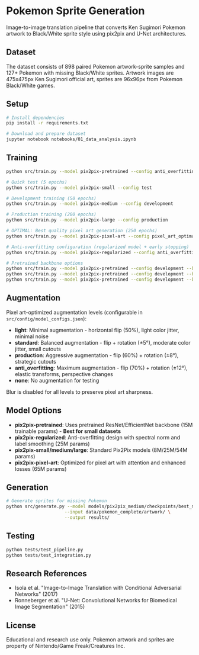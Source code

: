 # Pokemon Sprite Generation

Image-to-image translation pipeline that converts Ken Sugimori Pokemon artwork to Black/White sprite style using pix2pix and U-Net architectures.

## Dataset

The dataset consists of 898 paired Pokemon artwork-sprite samples and 127+ Pokemon with missing Black/White sprites. Artwork images are 475x475px Ken Sugimori official art, sprites are 96x96px from Pokemon Black/White games.

## Setup

```bash
# Install dependencies
pip install -r requirements.txt

# Download and prepare dataset
jupyter notebook notebooks/01_data_analysis.ipynb
```

## Training

```bash
python src/train.py --model pix2pix-pretrained --config anti_overfitting --backbone resnet50

# Quick test (5 epochs)
python src/train.py --model pix2pix-small --config test

# Development training (50 epochs)
python src/train.py --model pix2pix-medium --config development

# Production training (200 epochs)
python src/train.py --model pix2pix-large --config production

# OPTIMAL: Best quality pixel art generation (250 epochs)
python src/train.py --model pix2pix-pixel-art --config pixel_art_optimal --augmentation production

# Anti-overfitting configuration (regularized model + early stopping)
python src/train.py --model pix2pix-regularized --config anti_overfitting --augmentation anti_overfitting

# Pretrained backbone options
python src/train.py --model pix2pix-pretrained --config development --backbone resnet50     # Best balance
python src/train.py --model pix2pix-pretrained --config development --backbone resnet34     # Lighter
python src/train.py --model pix2pix-pretrained --config development --backbone efficientnet_b0  # Most efficient
```

## Augmentation

Pixel art-optimized augmentation levels (configurable in `src/config/model_configs.json`):

- **light**: Minimal augmentation - horizontal flip (50%), light color jitter, minimal noise
- **standard**: Balanced augmentation - flip + rotation (±5°), moderate color jitter, small cutouts  
- **production**: Aggressive augmentation - flip (60%) + rotation (±8°), strategic cutouts
- **anti_overfitting**: Maximum augmentation - flip (70%) + rotation (±12°), elastic transforms, perspective changes
- **none**: No augmentation for testing

Blur is disabled for all levels to preserve pixel art sharpness.

## Model Options

- **pix2pix-pretrained**: Uses pretrained ResNet/EfficientNet backbone (15M trainable params) - **Best for small datasets**
- **pix2pix-regularized**: Anti-overfitting design with spectral norm and label smoothing (25M params)
- **pix2pix-small/medium/large**: Standard Pix2Pix models (8M/25M/54M params)
- **pix2pix-pixel-art**: Optimized for pixel art with attention and enhanced losses (65M params)

## Generation

```bash
# Generate sprites for missing Pokemon
python src/generate.py --model models/pix2pix_medium/checkpoints/best_model.pth \
                      --input data/pokemon_complete/artwork/ \
                      --output results/
```

## Testing

```bash
python tests/test_pipeline.py
python tests/test_integration.py
```

## Research References

- Isola et al. "Image-to-Image Translation with Conditional Adversarial Networks" (2017)
- Ronneberger et al. "U-Net: Convolutional Networks for Biomedical Image Segmentation" (2015)

## License

Educational and research use only. Pokemon artwork and sprites are property of Nintendo/Game Freak/Creatures Inc.